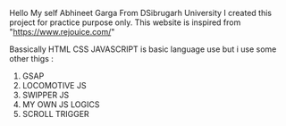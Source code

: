 Hello My self Abhineet Garga From DSibrugarh University
I created this project for practice purpose only.
This website is inspired from "https://www.rejouice.com/"

Bassically HTML CSS JAVASCRIPT is basic language use but i use some other thigs :
1) GSAP
2) LOCOMOTIVE JS
3) SWIPPER JS
4) MY OWN JS LOGICS
5) SCROLL TRIGGER
